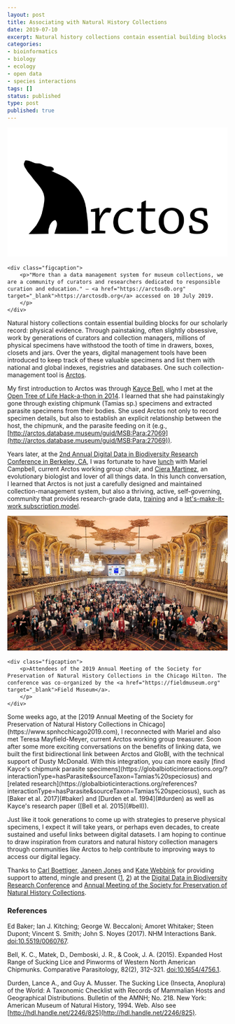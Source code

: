 ```yaml
---
layout: post
title: Associating with Natural History Collections
date: 2019-07-10
excerpt: Natural history collections contain essential building blocks for our scholarly record — physical evidence. Through persistent, often slightly obsessive, work by generations of curators and collection managers, millions of physical specimens have withstood the tooth of time.
categories:
- bioinformatics
- biology
- ecology
- open data
- species interactions
tags: []
status: published
type: post
published: true
---
```


<div class="figure figure-globi left"><a href="https://arctosdb.org" target="_blank"><img
        src="/assets/arctos-logo.png" alt="Arctos"/></a>

    <div class="figcaption">
        <p>"More than a data management system for museum collections, we are a community of curators and researchers dedicated to responsible curation and education." — <a href="https://arctosdb.org" target="_blank">https://arctosdb.org</a> accessed on 10 July 2019.
        </p>
    </div>
</div>


Natural history collections contain essential building blocks for our scholarly record: physical evidence. Through painstaking, often slightly obsessive, work by generations of curators and collection managers, millions of physical specimens have withstood the tooth of time in drawers, boxes, closets and jars. Over the years, digital management tools have been introduced to keep track of these valuable specimens and list them with national and global indexes, registries and databases. One such collection-management tool is [Arctos](https://arctosdb.org). 

My first introduction to Arctos was through [Kayce Bell](http://www.kaycebell.com), who I met at the [Open Tree of Life Hack-a-thon in 2014](https://www.globalbioticinteractions.org/2014/10/24/eating-of-pudding#open-tree-hack-a-thon). I learned that she had painstakingly gone through existing chipmunk (Tamias sp.) specimens and extracted parasite specimens from their bodies. She used Arctos not only to record specimen details, but also to establish an explicit relationship between the host, the chipmunk, and the parasite feeding on it (e.g., [http://arctos.database.museum/guid/MSB:Para:27069](http://arctos.database.museum/guid/MSB:Para:27069)).

Years later, at the [2nd Annual Digital Data in Biodiversity Research Conference in Berkeley, CA](https://www.idigbio.org/wiki/index.php/Digital_Data_in_Biodiversity_Research_Conference,_Berkeley), I was fortunate to have [lunch](http://curiositydata.org/Meeting-the-Modern-Naturalists_at_the_digital_data_conference/#highlights-with-links) with Mariel Campbell, current Arctos working group chair, and [Ciera Martinez](http://cierareports.org), an evolutionary biologist and lover of all things data. In this lunch conversation, I learned that Arctos is not just a carefully designed and maintained collection-management system, but also a thriving, active, self-governing, community that provides research-grade data, [training](https://www.youtube.com/watch?v=miVsxdMuGEs) and a [let's-make-it-work subscription model](https://arctosdb.org/join-arctos/financial-contributions/).

<div class="figure figure-globi right"><a href="https://www.spnhcchicago2019.com" target="_blank"><img
        src="/assets/spnhc2019.webp" alt="SPNHC 2019"/></a>

    <div class="figcaption">
        <p>Attendees of the 2019 Annual Meeting of the Society for Preservation of Natural History Collections in the Chicago Hilton. The conference was co-organized by the <a href="https://fieldmuseum.org" target="_blank">Field Museum</a>.
        </p>
    </div>
</div>
Some weeks ago, at the [2019 Annual Meeting of the Society for Preservation of Natural History Collections in Chicago](https://www.spnhcchicago2019.com), I reconnected with Mariel and also met Teresa Mayfield-Meyer, current Arctos working group treasurer. Soon after some more exciting conversations on the benefits of linking data, we built the first bidirectional link between Arctos and GloBI, with the technical support of Dusty McDonald. With this integration, you can more easily [find Kayce's chipmunk parasite specimens](https://globalbioticinteractions.org/?interactionType=hasParasite&sourceTaxon=Tamias%20speciosus) and [related research](https://globalbioticinteractions.org/references?interactionType=hasParasite&sourceTaxon=Tamias%20speciosus), such as [Baker et al. 2017](#baker) and [Durden et al. 1994](#durden) as well as Kayce's research paper ([Bell et al. 2015](#bell)). 

Just like it took generations to come up with strategies to preserve physical specimens, I expect it will take years, or perhaps even decades, to create sustained and useful links between digital datasets. I am hoping to continue to draw inspiration from curators and natural history collection managers through communities like Arctos to help contribute to improving ways to access our digital legacy.  

Thanks to [Carl Boettiger](https://carlboettiger.info), [Janeen Jones](https://www.linkedin.com/in/janeen-jones-6b682729) and [Kate Webbink](https://www.linkedin.com/in/kate-webbink-40b66751) for providing support to attend, mingle and present ([1](https://www.idigbio.org/wiki/images/a/a1/1-Poelen-frugal_tools_2018-06-04.pdf), [2](https://doi.org/10.17605/OSF.IO/A2V8G)) at the [Digital Data in Biodiversity Research Conference](https://www.idigbio.org/wiki/index.php/Digital_Data_in_Biodiversity_Research_Conference,_Berkeley) and [Annual Meeting of the Society for Preservation of Natural History Collections](https://www.spnhcchicago2019.com).  

### References 

<span id="baker"></span>
Ed Baker; Ian J. Kitching; George W. Beccaloni; Amoret Whitaker; Steen Dupont; Vincent S. Smith; John S. Noyes (2017). NHM Interactions Bank. [doi:10.5519/0060767](https://doi.org/10.5519/0060767). 

<span id="bell"></span>
Bell, K. C., Matek, D., Demboski, J. R., & Cook, J. A. (2015). Expanded Host Range of Sucking Lice and Pinworms of Western North American Chipmunks. Comparative Parasitology, 82(2), 312–321. [doi:10.1654/4756.1](https://doi.org/10.1654/4756.1).

<span id="durden"></span>
Durden, Lance A., and Guy A. Musser. The Sucking Lice (Insecta, Anoplura) of the World: A Taxonomic Checklist with Records of Mammalian Hosts and Geographical Distributions. Bulletin of the AMNH; No. 218. New York: American Museum of Natural History, 1994. Web. Also see [http://hdl.handle.net/2246/825](http://hdl.handle.net/2246/825). 
